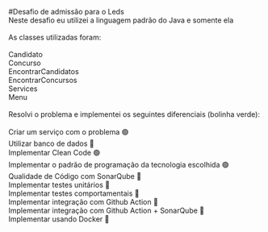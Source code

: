 #Desafio de admissão para o Leds<br>
Neste desafio eu utilizei a linguagem padrão do Java e somente ela<br>
<br>
As classes utilizadas foram:<br>
<br>
Candidato<br>
Concurso<br>
EncontrarCandidatos<br>
EncontrarConcursos<br>
Services<br>
Menu<br>
<br>
Resolvi o problema e implementei os seguintes diferenciais (bolinha verde):<br>
<br>
Criar um serviço com o problema	🟢<br>
Utilizar banco de dados 🔴<br>
Implementar Clean Code 🟢<br>
Implementar o padrão de programação da tecnologia escolhida	🟢<br>
Qualidade de Código com SonarQube	🔴<br>
Implementar testes unitários 🔴<br>
Implementar testes comportamentais 🔴<br>
Implementar integração com Github Action 🔴<br>
Implementar integração com Github Action + SonarQube 🔴<br>
Implementar usando Docker 🔴
